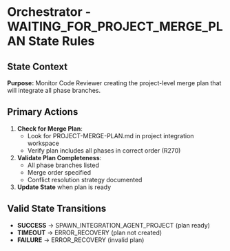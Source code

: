 # Orchestrator - WAITING_FOR_PROJECT_MERGE_PLAN State Rules

## State Context

**Purpose:**
Monitor Code Reviewer creating the project-level merge plan that will integrate all phase branches.

## Primary Actions

1. **Check for Merge Plan**:
   - Look for PROJECT-MERGE-PLAN.md in project integration workspace
   - Verify plan includes all phases in correct order (R270)
2. **Validate Plan Completeness**:
   - All phase branches listed
   - Merge order specified
   - Conflict resolution strategy documented
3. **Update State** when plan is ready

## Valid State Transitions

- **SUCCESS** → SPAWN_INTEGRATION_AGENT_PROJECT (plan ready)
- **TIMEOUT** → ERROR_RECOVERY (plan not created)
- **FAILURE** → ERROR_RECOVERY (invalid plan)